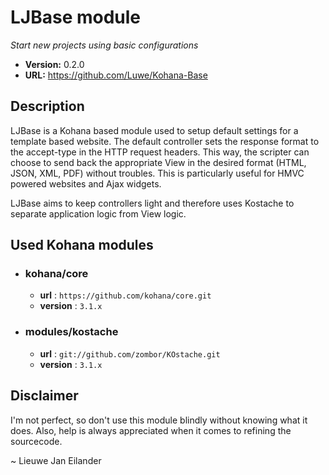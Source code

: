 # LJBase module

*Start new projects using basic configurations*

- **Version:** 0.2.0
- **URL:** <https://github.com/Luwe/Kohana-Base>

## Description

LJBase is a Kohana based module used to setup default settings for a template based website. The default controller sets the response format to the accept-type in the HTTP request headers. This way, the scripter can choose to send back the appropriate View in the desired format (HTML, JSON, XML, PDF) without troubles. This is particularly useful for HMVC powered websites and Ajax widgets.

LJBase aims to keep controllers light and therefore uses Kostache to separate application logic from View logic.

## Used Kohana modules

- ### kohana/core
  - **url** : `https://github.com/kohana/core.git`
  - **version** : `3.1.x`
  
- ### modules/kostache
	- **url** : `git://github.com/zombor/KOstache.git`
  - **version** : `3.1.x`
  
## Disclaimer

I'm not perfect, so don't use this module blindly without knowing what it does. Also, help is always appreciated when it comes to refining the sourcecode.

~ Lieuwe Jan Eilander
